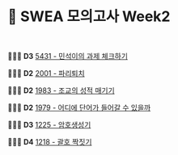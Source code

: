 # 📂 SWEA 모의고사 Week2

<br>

👩🏻‍💻 **D3** [5431 - 민석이의 과제 체크하기](https://github.com/wdahlia/Python-Algorithm/blob/master/SWEA/%EB%AA%A8%EC%9D%98%EA%B3%A0%EC%82%AC%20WEEK2/0_%EB%AF%BC%EC%84%9D%EC%9D%B4%EC%9D%98%EA%B3%BC%EC%A0%9C%EC%B2%B4%ED%81%AC%ED%95%98%EA%B8%B0.py) 

👩🏻‍💻 **D2** [2001 - 파리퇴치](https://github.com/wdahlia/Python-Algorithm/blob/master/SWEA/%EB%AA%A8%EC%9D%98%EA%B3%A0%EC%82%AC%20WEEK2/2001_%ED%8C%8C%EB%A6%AC%ED%87%B4%EC%B9%98.py)

👩🏻‍💻 **D2** [1983 - 조교의 성적 매기기](https://github.com/wdahlia/Python-Algorithm/blob/master/SWEA/%EB%AA%A8%EC%9D%98%EA%B3%A0%EC%82%AC%20WEEK2/1983_%EC%A1%B0%EA%B5%90%EC%9D%98%EC%84%B1%EC%A0%81%EB%A7%A4%EA%B8%B0%EA%B8%B0.py) 

👩🏻‍💻 **D2** [1979 - 어디에 단어가 들어갈 수 있을까](https://github.com/wdahlia/Python-Algorithm/blob/master/SWEA/%EB%AA%A8%EC%9D%98%EA%B3%A0%EC%82%AC%20WEEK2/1979_%EC%96%B4%EB%94%94%EC%97%90%EB%8B%A8%EC%96%B4%EA%B0%80%EB%93%A4%EC%96%B4%EA%B0%88%EC%88%98%EC%9E%88%EC%9D%84%EA%B9%8C.py)

👩🏻‍💻 **D3** [1225 - 암호생성기](https://github.com/wdahlia/Python-Algorithm/blob/master/SWEA/%EB%AA%A8%EC%9D%98%EA%B3%A0%EC%82%AC%20WEEK2/1225_%EC%95%94%ED%98%B8%EC%83%9D%EC%84%B1%EA%B8%B0.py)

👩🏻‍💻 **D4** [1218 - 괄호 짝짓기](https://github.com/wdahlia/Python-Algorithm/blob/master/SWEA/%EB%AA%A8%EC%9D%98%EA%B3%A0%EC%82%AC%20WEEK2/1218_%EA%B4%84%ED%98%B8%EC%A7%9D%EC%A7%93%EA%B8%B0.py)

<br>

